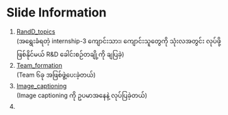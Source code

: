 # Slide Information  

1. [RandD_topics](https://github.com/ye-kyaw-thu/LU_Lab_Intern3_2025/tree/main/slides/1.RandD_topics)  
   (အရွေးခံရတဲ့ internship-3 ကျောင်းသား၊ ကျောင်းသူတွေကို သုံးလအတွင်း လုပ်ဖို့ ဖြစ်နိုင်မယ် R&D ခေါင်းစဉ်တချို့ကို ချပြခဲ့)  
2. [Team_formation](https://github.com/ye-kyaw-thu/LU_Lab_Intern3_2025/tree/main/slides/2.Team_Formation)  
   (Team ၆ခု အဖြစ်ဖွဲ့ပေးခဲ့တယ်)  
3. [Image_captioning](https://github.com/ye-kyaw-thu/LU_Lab_Intern3_2025/tree/main/slides/3.Image_captioning)  
   (Image captioning ကို ဥပမာအနေနဲ့ လုပ်ပြခဲ့တယ်)  
4. 
